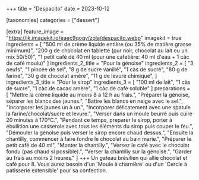 +++
title = "Despacito"
date = 2023-10-12

[taxonomies]
categories = ["dessert"]

[extra]
feature_image = "https://ik.imagekit.io/eaec9qogv/zola/despacito.webp"
imagekit = true
ingredients = [
  "500 ml de crème liquide entière (ou 35% de matière grasse minimum)",
  "200 g de chocolat en tablette (pur noir, chocolat au lait ou un mix 50/50)",
  "1 petit café de 40 ml (pour une cafetière: 40 ml d'eau + 1 càc de café moulu)"
]
ingredients_2_title = "Pour la génoise"
ingredients_2 = [
  "3 oeufs",
  "1 pincée de sel",
  "8 g de sucre vanillé",
  "1 càs de sucre",
  "80 g de farine",
  "30 g de chocolat amère",
  "11 g de levure chimique",
]
ingredients_3_title = "Pour le sirop"
ingredients_3 = [
  "100 ml de lait",
  "1 càs de sucre",
  "1 càc de cacao amère",
  "1 càc de café soluble"
]
preparations = [
  "Mettre la crème liquide au moins 8 à 12 h au frais.",
  "Préparer la génoise, séparer les blancs des jaunes.",
  "Battre les blancs en neige avec le sel.",
  "Incorporer les jaunes un à un.",
  "Incorporer délicatement avec une spatule la farine/chocolat/sucre et levure.",
  "Verser dans un moule beurré puis cuire 20 minutes à 170°C.",
  "Pendant ce temps, preparer le sirop, porter à ébullition une casserole avec tous les éléments du sirop puis couper le feu.",
  "Démouler la génoise puis verser le sirop encore chaud dessus.",
  "Ensuite la chantilly, commencer à faire fondre le chocolat au bain marie.",
  "Préparer le petit café de 40 ml",
  "Monter la chantilly.",
  "Versez le café avec le chocolat fondu (pas chaud si possible).",
  "Verser la chantilly sur la génoise.",
  "Garder au frais au moins 2 heures."
]
+++
Un gateau brésilien qui allie chocolat et café pour 8. Vous aurez besoin d'un 'Moule à charnière' ou d'un 'Cercle à patisserie extensible' pour sa confection.
